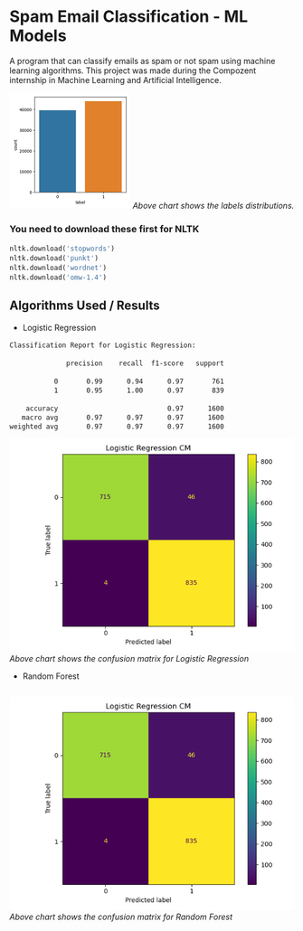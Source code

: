 # Spam Email Classification - ML Models

A program that can classify emails as spam or not spam using machine learning algorithms.
This project was made during the Compozent internship in Machine Learning and Artificial Intelligence.

![Image 1](./plots/label_dist.png)
*Above chart shows the labels distributions.*

### You need to download these first for NLTK

```Python
nltk.download('stopwords')
nltk.download('punkt')
nltk.download('wordnet')
nltk.download('omw-1.4')
```

## Algorithms Used / Results

* Logistic Regression

```
Classification Report for Logistic Regression: 

              precision    recall  f1-score   support

           0       0.99      0.94      0.97       761
           1       0.95      1.00      0.97       839

    accuracy                           0.97      1600
   macro avg       0.97      0.97      0.97      1600
weighted avg       0.97      0.97      0.97      1600
```
![Image 2](./plots/Logistic_Regression_cm.png)
*Above chart shows the confusion matrix for Logistic Regression*

* Random Forest

```

```

![Image 3](./plots/Logistic_Regression_cm.png)
*Above chart shows the confusion matrix for Random Forest*











